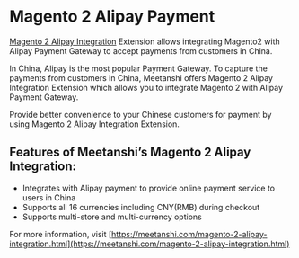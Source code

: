 # Magento 2 Alipay Payment

[Magento 2 Alipay Integration](https://meetanshi.com/magento-2-alipay-integration.html) Extension allows integrating Magento2 with Alipay Payment Gateway to accept payments from customers in China.

In China, Alipay is the most popular Payment Gateway. To capture the payments from customers in China, Meetanshi offers Magento 2 Alipay Integration Extension which allows you to integrate Magento 2 with Alipay Payment Gateway.

Provide better convenience to your Chinese customers for payment by using Magento 2 Alipay Integration Extension.

## Features of Meetanshi’s Magento 2 Alipay Integration:
* Integrates with Alipay payment to provide online payment service to users in China
* Supports all 16 currencies including CNY(RMB) during checkout
* Supports multi-store and multi-currency options

For more information, visit [https://meetanshi.com/magento-2-alipay-integration.html](https://meetanshi.com/magento-2-alipay-integration.html)
